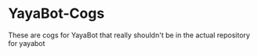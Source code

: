 # YayaBot-Cogs
These are cogs for YayaBot that really shouldn't be in the actual repository for yayabot
